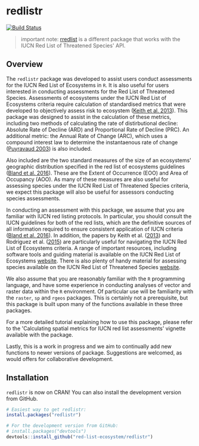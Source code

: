 
<!-- README.md is generated from README.Rmd. Please edit that file -->
redlistr
========

[![Build Status](https://travis-ci.org/red-list-ecosystem/redlistr.svg?branch=master)](https://travis-ci.org/red-list-ecosystem/redlistr)

> important note: [rredlist](https://github.com/ropensci/rredlist) is a different package that works with the IUCN Red List of Threatened Species' API.

Overview
--------

The `redlistr` package was developed to assist users conduct assessments for the IUCN Red List of Ecosystems in `R`. It is also useful for users interested in conducting assessments for the Red List of Threatened Species. Assessments of ecosystems under the IUCN Red List of Ecosystems criteria require calculation of standardised metrics that were developed to objectively assess risk to ecosystem ([Keith et al. 2013](http://journals.plos.org/plosone/article?id=10.1371/journal.pone.0062111)). This package was designed to assist in the calculation of these metrics, including two methods of calculating the rate of distirbutional decline: Absolute Rate of Decline (ARD) and Proportional Rate of Decline (PRC). An additional metric: the Annual Rate of Change (ARC), which uses a compound interest law to determine the instantaenous rate of change ([Puyravaud 2003](http://www.sciencedirect.com/science/article/pii/S0378112702003353)) is also included.

Also included are the two standard measures of the size of an ecosystems' geographic distribution specified in the red list of ecosystems guidelines ([Bland et al. 2016](https://portals.iucn.org/library/sites/library/files/documents/2016-010.pdf)). These are the Extent of Occurrence (EOO) and Area of Occupancy (AOO). As many of these measures are also useful for assessing species under the IUCN Red List of Threatened Species criteria, we expect this package will also be useful for assessors conducting species assessments.

In conducting an assessment with this package, we assume that you are familiar with IUCN red listing protocols. In particular, you should consult the IUCN guidelines for both of the red lists, which are the definitive sources of all information required to ensure consistent application of IUCN criteria ([Bland et al. 2016](https://portals.iucn.org/library/sites/library/files/documents/2016-010.pdf)). In addition, the papers by Keith et al. ([2013](http://journals.plos.org/plosone/article?id=10.1371/journal.pone.0062111)) and Rodriguez et al. ([2015](https://www.iucn.org/sites/dev/files/content/documents/rodriguez-etal-2015-a-practical-guide-iucn-rle_erratum.pdf)) are particularly useful for navigating the IUCN Red List of Ecosystems criteria. A range of important resources, including software tools and guiding material is available on the IUCN Red List of Ecosystems [website](https://www.iucnrle.org/). There is also plenty of handy material for assessing species available on the IUCN Red List of Threatened Species [website](http://www.iucnredlist.org).

We also assume that you are reasonably familiar with the `R` programming language, and have some experience in conducting analyses of vector and raster data within the `R` environment. Of particular use will be familiarity with the `raster`, `sp` and `rgeos` packages. This is certainly not a prerequisite, but this package is built upon many of the functions available in these three packages.

For a more detailed tutorial explaining how to use this package, please refer to the 'Calculating spatial metrics for IUCN red list assessments' vignette available with the package.

Lastly, this is a work in progress and we aim to continually add new functions to newer versions of package. Suggestions are welcomed, as would offers for collaborative development.

Installation
------------

`redlistr` is now on CRAN! You can also install the development version from GitHub.

``` r
# Easiest way to get redlistr:
install.packages("redlistr")

# For the development version from GitHub:
# install.packages("devtools")
devtools::install_github("red-list-ecosystem/redlistr")
```
